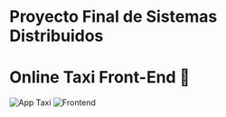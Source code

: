 #  Proyecto Final de Sistemas Distribuidos
#  Online Taxi Front-End 🚕

![App Taxi](https://img.shields.io/badge/App-Taxi-yellow)
![Frontend ](https://img.shields.io/badge/Frontend-React-blue)
